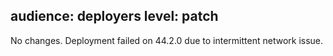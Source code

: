 audience: deployers
level: patch
---
No changes. Deployment failed on 44.2.0 due to intermittent network issue.
<!-- replace this text with your changelog entry.  See dev-docs/best-practices/changelog.md for help writing changelog entries. -->
